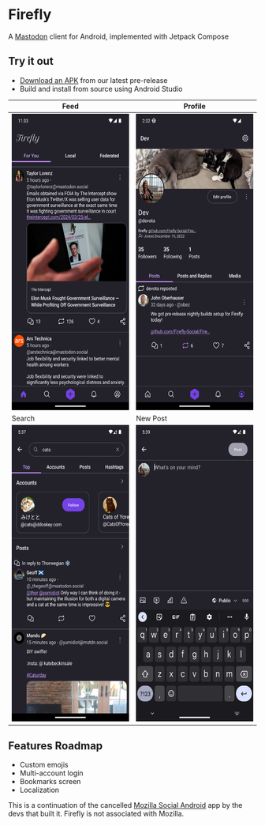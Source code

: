 # Firefly
A [Mastodon](https://joinmastodon.org/) client for Android, implemented with Jetpack Compose
## Try it out 
- [Download an APK](https://github.com/Firefly-Social/Firefly/releases) from our latest pre-release
- Build and install from source using Android Studio

| Feed                                                    | Profile                                                   |
|---------------------------------------------------------|-----------------------------------------------------------|
| <img src="assets/feed_screenshot.png" height="600">     | <img src="assets/profile_screenshot.png" height="600">    |
| Search                                                  | New Post                                                  |
| <img src="assets/search_screenshot.png" height="600">   | <img src="assets/new_post_screenshot.png" height="600">   |

## Features Roadmap
- Custom emojis
- Multi-account login
- Bookmarks screen
- Localization

This is a continuation of the cancelled [Mozilla Social Android](https://github.com/MozillaSocial/mozilla-social-android) app by the devs that built it.
Firefly is not associated with Mozilla.
